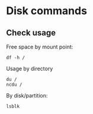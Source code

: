# Disk commands

## Check usage
Free space by mount point:
```
df -h /
```

Usage by directory
```
du /
ncdu /
```

By disk/partition:
```
lsblk 
```